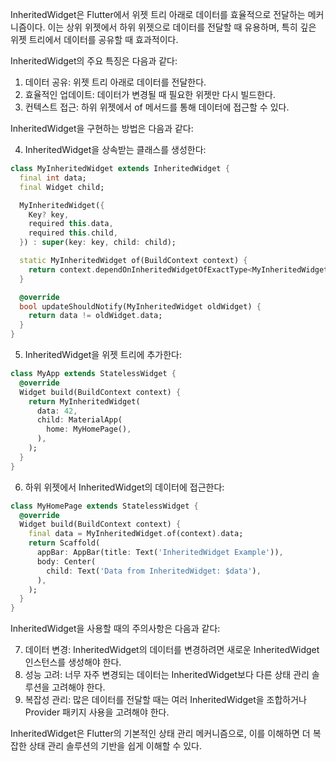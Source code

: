 InheritedWidget은 Flutter에서 위젯 트리 아래로 데이터를 효율적으로 전달하는 메커니즘이다. 이는 상위 위젯에서 하위 위젯으로 데이터를 전달할 때 유용하며, 특히 깊은 위젯 트리에서 데이터를 공유할 때 효과적이다.

InheritedWidget의 주요 특징은 다음과 같다:

1. 데이터 공유: 위젯 트리 아래로 데이터를 전달한다.
2. 효율적인 업데이트: 데이터가 변경될 때 필요한 위젯만 다시 빌드한다.
3. 컨텍스트 접근: 하위 위젯에서 of 메서드를 통해 데이터에 접근할 수 있다.

InheritedWidget을 구현하는 방법은 다음과 같다:

4. InheritedWidget을 상속받는 클래스를 생성한다:

```dart
class MyInheritedWidget extends InheritedWidget {
  final int data;
  final Widget child;

  MyInheritedWidget({
    Key? key,
    required this.data,
    required this.child,
  }) : super(key: key, child: child);

  static MyInheritedWidget of(BuildContext context) {
    return context.dependOnInheritedWidgetOfExactType<MyInheritedWidget>()!;
  }

  @override
  bool updateShouldNotify(MyInheritedWidget oldWidget) {
    return data != oldWidget.data;
  }
}
```

5. InheritedWidget을 위젯 트리에 추가한다:

```dart
class MyApp extends StatelessWidget {
  @override
  Widget build(BuildContext context) {
    return MyInheritedWidget(
      data: 42,
      child: MaterialApp(
        home: MyHomePage(),
      ),
    );
  }
}
```

6. 하위 위젯에서 InheritedWidget의 데이터에 접근한다:

```dart
class MyHomePage extends StatelessWidget {
  @override
  Widget build(BuildContext context) {
    final data = MyInheritedWidget.of(context).data;
    return Scaffold(
      appBar: AppBar(title: Text('InheritedWidget Example')),
      body: Center(
        child: Text('Data from InheritedWidget: $data'),
      ),
    );
  }
}
```

InheritedWidget을 사용할 때의 주의사항은 다음과 같다:

7. 데이터 변경: InheritedWidget의 데이터를 변경하려면 새로운 InheritedWidget 인스턴스를 생성해야 한다.
8. 성능 고려: 너무 자주 변경되는 데이터는 InheritedWidget보다 다른 상태 관리 솔루션을 고려해야 한다.
9. 복잡성 관리: 많은 데이터를 전달할 때는 여러 InheritedWidget을 조합하거나 Provider 패키지 사용을 고려해야 한다.

InheritedWidget은 Flutter의 기본적인 상태 관리 메커니즘으로, 이를 이해하면 더 복잡한 상태 관리 솔루션의 기반을 쉽게 이해할 수 있다.